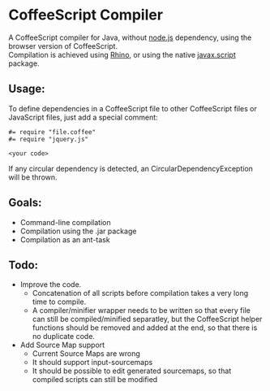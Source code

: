 # CoffeeScript Compiler

A CoffeeScript compiler for Java, without [node.js](http://nodejs.org/) dependency, using the browser version of CoffeeScript.  
Compilation is achieved using [Rhino](https://developer.mozilla.org/en/docs/Rhino), or using the native [javax.script](http://docs.oracle.com/javase/7/docs/api/index.html?javax/script/package-summary.html) package.

## Usage:

To define dependencies in a CoffeeScript file to other CoffeeScript files or JavaScript files, just add a special comment:
```
#= require "file.coffee"
#= require "jquery.js"

<your code>
```
If any circular dependency is detected, an CircularDependencyException will be thrown.

## Goals:
* Command-line compilation
* Compilation using the .jar package
* Compilation as an ant-task

## Todo:
* Improve the code.   
  * Concatenation of all scripts before compilation takes a very long time to compile.
  * A compiler/minifier wrapper needs to be written so that every file can still be compiled/minified separatley, but the CoffeeScript helper functions should be removed and added at the end, so that there is no duplicate code.
* Add Source Map support
  * Current Source Maps are wrong
  * It should support input-sourcemaps
  * It should be possible to edit generated sourcemaps, so that compiled scripts can still be modified
